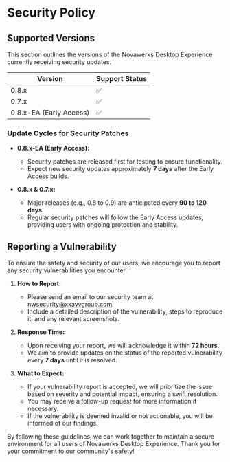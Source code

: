 # Security Policy

## Supported Versions

This section outlines the versions of the Novawerks Desktop Experience currently receiving security updates.

| Version      | Support Status      |
| ------------ | ------------------  |
| 0.8.x        | :white_check_mark:   |
| 0.7.x        | :white_check_mark:   |
| 0.8.x-EA (Early Access) | :white_check_mark: |

### Update Cycles for Security Patches

- **0.8.x-EA (Early Access):** 
  - Security patches are released first for testing to ensure functionality.
  - Expect new security updates approximately **7 days** after the Early Access builds.
  
- **0.8.x & 0.7.x:**
  - Major releases (e.g., 0.8 to 0.9) are anticipated every **90 to 120 days**.
  - Regular security patches will follow the Early Access updates, providing users with ongoing protection and stability.

## Reporting a Vulnerability

To ensure the safety and security of our users, we encourage you to report any security vulnerabilities you encounter.

1. **How to Report:**
   - Please send an email to our security team at [nwsecurity@xxavvgroup.com](mailto:nwsecurity@xxavvgroup.com).
   - Include a detailed description of the vulnerability, steps to reproduce it, and any relevant screenshots.

2. **Response Time:**
   - Upon receiving your report, we will acknowledge it within **72 hours**.
   - We aim to provide updates on the status of the reported vulnerability every **7 days** until it is resolved.

3. **What to Expect:**
   - If your vulnerability report is accepted, we will prioritize the issue based on severity and potential impact, ensuring a swift resolution.
   - You may receive a follow-up request for more information if necessary.
   - If the vulnerability is deemed invalid or not actionable, you will be informed of our findings.

By following these guidelines, we can work together to maintain a secure environment for all users of Novawerks Desktop Experience. Thank you for your commitment to our community's safety!
